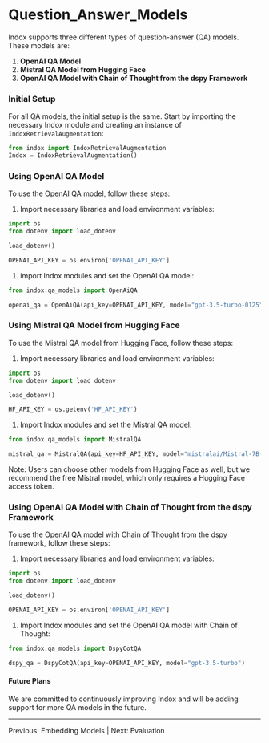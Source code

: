 # Question\_Answer\_Models

Indox supports three different types of question-answer (QA) models. These models are:

1. **OpenAI QA Model**
2. **Mistral QA Model from Hugging Face**
3. **OpenAI QA Model with Chain of Thought from the dspy Framework**

### Initial Setup

For all QA models, the initial setup is the same. Start by importing the necessary Indox module and creating an instance of `IndoxRetrievalAugmentation`:

```python
from indox import IndoxRetrievalAugmentation
Indox = IndoxRetrievalAugmentation()
```

### Using OpenAI QA Model

To use the OpenAI QA model, follow these steps:

1. Import necessary libraries and load environment variables:

```python
import os
from dotenv import load_dotenv

load_dotenv()

OPENAI_API_KEY = os.environ['OPENAI_API_KEY']
```

1. import Indox modules and set the OpenAI QA model:

```python
from indox.qa_models import OpenAiQA

openai_qa = OpenAiQA(api_key=OPENAI_API_KEY, model="gpt-3.5-turbo-0125")
```

### Using Mistral QA Model from Hugging Face

To use the Mistral QA model from Hugging Face, follow these steps:

1. Import necessary libraries and load environment variables:

```python
import os
from dotenv import load_dotenv

load_dotenv()

HF_API_KEY = os.getenv('HF_API_KEY')
```

1. Import Indox modules and set the Mistral QA model:

```python
from indox.qa_models import MistralQA

mistral_qa = MistralQA(api_key=HF_API_KEY, model="mistralai/Mistral-7B-Instruct-v0.2")
```

Note: Users can choose other models from Hugging Face as well, but we recommend the free Mistral model, which only requires a Hugging Face access token.

### Using OpenAI QA Model with Chain of Thought from the dspy Framework

To use the OpenAI QA model with Chain of Thought from the dspy framework, follow these steps:

1. Import necessary libraries and load environment variables:

```python
import os
from dotenv import load_dotenv

load_dotenv()

OPENAI_API_KEY = os.environ['OPENAI_API_KEY']
```

1. Import Indox modules and set the OpenAI QA model with Chain of Thought:

```python
from indox.qa_models import DspyCotQA

dspy_qa = DspyCotQA(api_key=OPENAI_API_KEY, model="gpt-3.5-turbo")
```

#### Future Plans

We are committed to continuously improving Indox and will be adding support for more QA models in the future.

***

Previous: Embedding Models | Next: Evaluation
